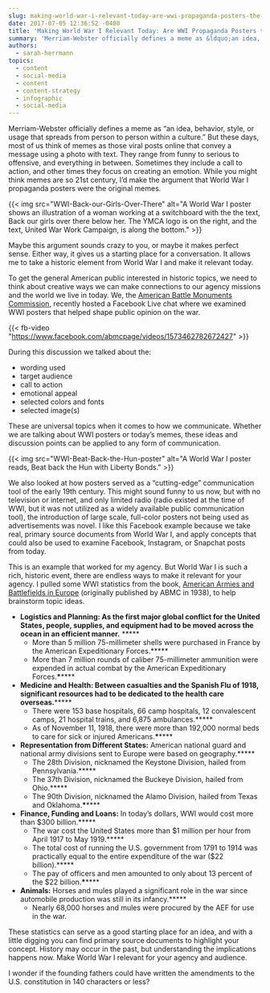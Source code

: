 ```yaml
---
slug: making-world-war-i-relevant-today-are-wwi-propaganda-posters-the-original-meme
date: 2017-07-05 12:36:52 -0400
title: 'Making World War I Relevant Today: Are WWI Propaganda Posters the Original Meme?'
summary: 'Merriam-Webster officially defines a meme as &ldquo;an idea, behavior, style, or usage that spreads from person to person within a culture.&rdquo; But these days, most of us think of memes as those viral posts online that convey a message using a photo with text. They range from funny to serious to offensive, and everything in'
authors:
  - sarah-herrmann
topics:
  - content
  - social-media
  - content
  - content-strategy
  - infographic
  - social-media
---
```


Merriam-Webster officially defines a meme as “an idea, behavior, style, or usage that spreads from person to person within a culture.” But these days, most of us think of memes as those viral posts online that convey a message using a photo with text. They range from funny to serious to offensive, and everything in between. Sometimes they include a call to action, and other times they focus on creating an emotion. While you might think memes are so 21st century, I’d make the argument that World War I propaganda posters were the original memes.

{{< img src="WWI-Back-our-Girls-Over-There" alt="A World War I poster shows an illustration of a woman working at a switchboard with the the text, Back our girls over there below her. The YMCA logo is on the right, and the text, United War Work Campaign, is along the bottom." >}}

Maybe this argument sounds crazy to you, or maybe it makes perfect sense. Either way, it gives us a starting place for a conversation. It allows me to take a historic element from World War I and make it relevant today.

To get the general American public interested in historic topics, we need to think about creative ways we can make connections to our agency missions and the world we live in today. We, the [American Battle Monuments Commission](http://www.abmc.gov), recently hosted a Facebook Live chat where we examined WWI posters that helped shape public opinion on the war.

{{< fb-video "https://www.facebook.com/abmcpage/videos/1573462782672427" >}}

  During this discussion we talked about the:

  * wording used
  * target audience
  * call to action
  * emotional appeal
  * selected colors and fonts
  * selected image(s)

These are universal topics when it comes to how we communicate. Whether we are talking about WWI posters or today’s memes, these ideas and discussion points can be applied to any form of communication.

{{< img src="WWI-Beat-Back-the-Hun-poster" alt="A World War I poster reads, Beat back the Hun with Liberty Bonds." >}}

We also looked at how posters served as a “cutting-edge” communication tool of the early 19th century. This might sound funny to us now, but with no television or internet, and only limited radio (radio existed at the time of WWI, but it was not utilized as a widely available public communication tool), the introduction of large scale, full-color posters not being used as advertisements was novel. I like this Facebook example because we take real, primary source documents from World War I, and apply concepts that could also be used to examine Facebook, Instagram, or Snapchat posts from today.

This is an example that worked for my agency. But World War I is such a rich, historic event, there are endless ways to make it relevant for your agency. I pulled some WWI statistics from the book, [American Armies and Battlefields in Europe](https://www.abmc.gov/sites/default/files/publications/AABEFINAL_Blue_Book.pdf) (originally published by ABMC in 1938), to help brainstorm topic ideas.

  * **Logistics and Planning: As the first major global conflict for the United States, people, supplies, and equipment had to be moved across the ocean in an efficient manner.** \*****
      * More than 5 million 75-millimeter shells were purchased in France by the American Expeditionary Forces.\*****
      * More than 7 million rounds of caliber 75-millimeter ammunition were expended in actual combat by the American Expeditionary Forces.**\*******
  * **Medicine and Health: Between casualties and the Spanish Flu of 1918, significant resources had to be dedicated to the health care overseas.**\*****
      * There were 153 base hospitals, 66 camp hospitals, 12 convalescent camps, 21 hospital trains, and 6,875 ambulances.\*****
      * As of November 11, 1918, there were more than 192,000 normal beds to care for sick or injured Americans.**\*******
  * **Representation from Different States:** American national guard and national army divisions sent to Europe were based on geography.\*****
      * The 28th Division, nicknamed the Keystone Division, hailed from Pennsylvania.\*****
      * The 37th Division, nicknamed the Buckeye Division, hailed from Ohio.\*****
      * The 90th Division, nicknamed the Alamo Division, hailed from Texas and Oklahoma.**\*******
  * **Finance, Funding and Loans:** In today’s dollars, WWI would cost more than $300 billion.\*****
      * The war cost the United States more than $1 million per hour from April 1917 to May 1919.\*****
      * The total cost of running the U.S. government from 1791 to 1914 was practically equal to the entire expenditure of the war ($22 billion).\*****
      * The pay of officers and men amounted to only about 13 percent of the $22 billion.**\*******
  * **Animals:** Horses and mules played a significant role in the war since automobile production was still in its infancy.\*****
      * Nearly 68,000 horses and mules were procured by the AEF for use in the war.

These statistics can serve as a good starting place for an idea, and with a little digging you can find primary source documents to highlight your concept. History may occur in the past, but understanding the implications happens now. Make World War I relevant for your agency and audience.

I wonder if the founding fathers could have written the amendments to the U.S. constitution in 140 characters or less?
